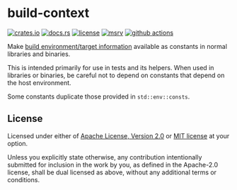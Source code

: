 # build-context

[![crates.io](https://img.shields.io/crates/v/build-context?style=flat-square&logo=rust)](https://crates.io/crates/build-context)
[![docs.rs](https://img.shields.io/badge/docs.rs-build--context-blue?style=flat-square&logo=docs.rs)](https://docs.rs/build-context)
[![license](https://img.shields.io/badge/license-Apache--2.0_OR_MIT-blue?style=flat-square)](#license)
[![msrv](https://img.shields.io/badge/msrv-1.31-blue?style=flat-square&logo=rust)](https://www.rust-lang.org)
[![github actions](https://img.shields.io/github/actions/workflow/status/taiki-e/build-context/ci.yml?branch=main&style=flat-square&logo=github)](https://github.com/taiki-e/build-context/actions)

<!-- tidy:crate-doc:start -->
Make [build environment/target information](https://doc.rust-lang.org/nightly/cargo/reference/environment-variables.html#environment-variables-cargo-sets-for-build-scripts) available as constants in normal libraries and binaries.

This is intended primarily for use in tests and its helpers. When used in libraries or binaries, be careful not to depend on constants that depend on the host environment.

Some constants duplicate those provided in `std::env::consts`.

<!-- tidy:crate-doc:end -->

## License

Licensed under either of [Apache License, Version 2.0](LICENSE-APACHE) or
[MIT license](LICENSE-MIT) at your option.

Unless you explicitly state otherwise, any contribution intentionally submitted
for inclusion in the work by you, as defined in the Apache-2.0 license, shall
be dual licensed as above, without any additional terms or conditions.

